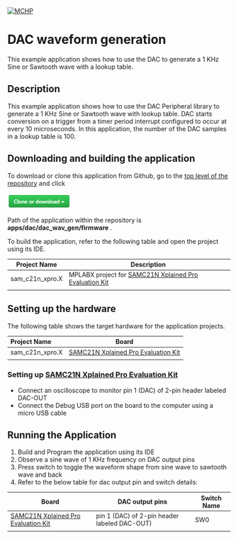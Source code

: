 [![MCHP](https://www.microchip.com/ResourcePackages/Microchip/assets/dist/images/logo.png)](https://www.microchip.com)

# DAC waveform generation

This example application shows how to use the DAC to generate a 1 KHz Sine or Sawtooth wave with a lookup table.

## Description

This example application shows how to use the DAC Peripheral library to generate a 1 KHz Sine or Sawtooth wave with lookup table. DAC starts conversion on a trigger from a timer period interrupt configured to occur at every 10 microseconds. In this application, the number of the DAC samples in a lookup table is 100.

## Downloading and building the application

To download or clone this application from Github, go to the [top level of the repository](https://github.com/Microchip-MPLAB-Harmony/csp_apps_sam_c20_c21) and click

![clone](../../../docs/images/clone.png)

Path of the application within the repository is **apps/dac/dac_wav_gen/firmware** .

To build the application, refer to the following table and open the project using its IDE.

| Project Name      | Description                                    |
| ----------------- | ---------------------------------------------- |
| sam_c21n_xpro.X | MPLABX project for [SAMC21N Xplained Pro Evaluation Kit](https://www.microchip.com/developmenttools/ProductDetails/atsamc21n-xpro) |
|||

## Setting up the hardware

The following table shows the target hardware for the application projects.

| Project Name| Board|
|:---------|:---------:|
| sam_c21n_xpro.X | [SAMC21N Xplained Pro Evaluation Kit](https://www.microchip.com/developmenttools/ProductDetails/atsamc21n-xpro)
|||

### Setting up [SAMC21N Xplained Pro Evaluation Kit](https://www.microchip.com/developmenttools/ProductDetails/atsamc21n-xpro)

- Connect an oscilloscope to monitor pin 1 (DAC) of 2-pin header labeled DAC-OUT
- Connect the Debug USB port on the board to the computer using a micro USB cable

## Running the Application

1. Build and Program the application using its IDE
2. Observe a sine wave of 1 KHz frequency on DAC output pins
3. Press switch to toggle the waveform shape from sine wave to sawtooth wave and back
4. Refer to the below table for dac output pin and switch details:

| Board      | DAC output pins | Switch Name |
| ----------------- |-----------|-------------|
| [SAMC21N Xplained Pro Evaluation Kit](https://www.microchip.com/developmenttools/ProductDetails/atsamc21n-xpro) | pin 1 (DAC) of 2-pin header labeled DAC-OUT) | SW0 |
||||
